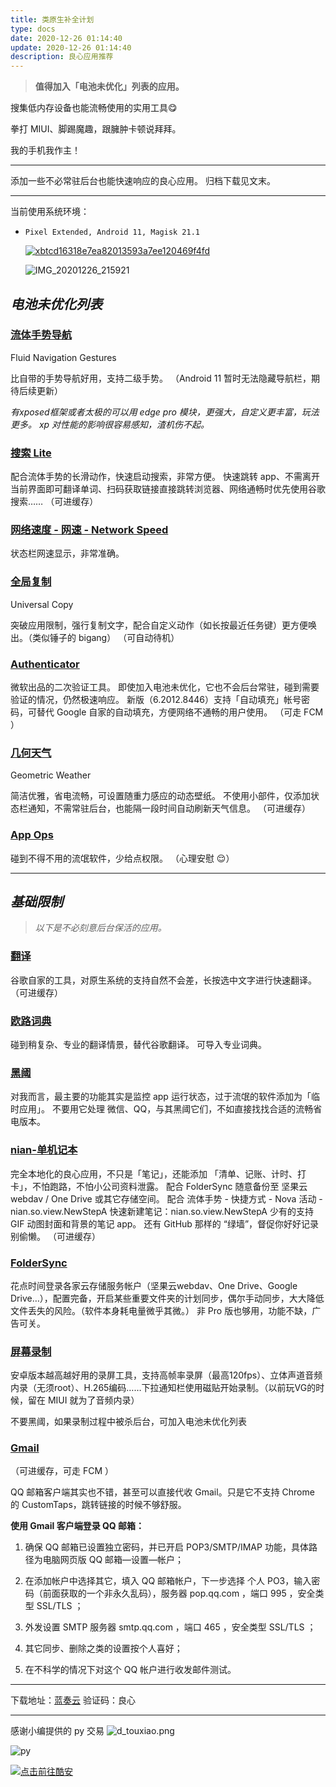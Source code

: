 ```yaml
---
title: 类原生补全计划
type: docs
date: 2020-12-26 01:14:40
update: 2020-12-26 01:14:40
description: 良心应用推荐
---
```


> **值得加入「电池未优化」列表的应用。**

搜集低内存设备也能流畅使用的实用工具😋

拳打 MIUI、脚踢魔趣，跟臃肿卡顿说拜拜。

我的手机我作主！

---

添加一些不必常驻后台也能快速响应的良心应用。
归档下载见文末。

---

当前使用系统环境：
- `Pixel Extended, Android 11, Magisk 21.1`

  [![xbtcd16318e7ea82013593a7ee120469f4fd](https://cdn.jsdelivr.net/gh/forliuyifei/img@mater/img/Cover/1608918577383.jpg)](https://pixelextended.me/)

  ![IMG_20201226_215921](https://cdn.jsdelivr.net/gh/forliuyifei/img@mater/img/2020/12/1608991188961.webp)

## *电池未优化列表*
### [流体手势导航](https://play.google.com/store/apps/details?id=com.fb.fluid)
Fluid Navigation Gestures

比自带的手势导航好用，支持二级手势。
（Android 11 暂时无法隐藏导航栏，期待后续更新）

*有xposed框架或者太极的可以用 edge pro 模块，更强大，自定义更丰富，玩法更多。*
*xp 对性能的影响很容易感知，渣机伤不起。*

### [搜索 Lite](https://www.coolapk.com/apk/com.orekie.search)
配合流体手势的长滑动作，快速启动搜索，非常方便。
快速跳转 app、不需离开当前界面即可翻译单词、扫码获取链接直接跳转浏览器、网络通畅时优先使用谷歌搜索……
（可进缓存）

### [网络速度 - 网速 - Network Speed](https://www.coolapk.com/apk/com.evozi.network)
状态栏网速显示，非常准确。

### [全局复制](https://play.google.com/store/apps/details?id=com.camel.corp.universalcopy)
Universal Copy

突破应用限制，强行复制文字，配合自定义动作（如长按最近任务键）更方便唤出。（类似锤子的 bigang）
（可自动待机）

### [Authenticator](https://www.coolapk.com/apk/com.azure.authenticator)
微软出品的二次验证工具。
即使加入电池未优化，它也不会后台常驻，碰到需要验证的情况，仍然极速响应。
新版（6.2012.8446）支持「自动填充」帐号密码，可替代 Google 自家的自动填充，方便网络不通畅的用户使用。
（可走 FCM ）

### [几何天气](https://www.coolapk.com/apk/wangdaye.com.geometricweather)
Geometric Weather

简洁优雅，省电流畅，可设置随重力感应的动态壁纸。
不使用小部件，仅添加状态栏通知，不需常驻后台，也能隔一段时间自动刷新天气信息。
（可进缓存）

### [App Ops](https://www.coolapk.com/apk/rikka.appops)
碰到不得不用的流氓软件，少给点权限。
（心理安慰 😌）

---

## *基础限制*
> *以下是不必刻意后台保活的应用。*

### [翻译](https://www.coolapk.com/apk/com.google.android.apps.translate)
谷歌自家的工具，对原生系统的支持自然不会差，长按选中文字进行快速翻译。
（可进缓存）

### [欧路词典](https://www.coolapk.com/apk/com.qianyan.eudic)
碰到稍复杂、专业的翻译情景，替代谷歌翻译。
可导入专业词典。

### [黑阈](https://jianyu.io/)
对我而言，最主要的功能其实是监控 app 运行状态，过于流氓的软件添加为「临时应用」。
不要用它处理 微信、QQ，与其黑阈它们，不如直接找找合适的流畅省电版本。



### [nian-单机记本](https://www.coolapk.com/apk/sa.nian.so)
完全本地化的良心应用，不只是「笔记」，还能添加 「清单、记账、计时、打卡」，不怕跑路，不怕小公司资料泄露。
配合 FolderSync 随意备份至 坚果云 webdav / One Drive 或其它存储空间。
配合 流体手势 - 快捷方式 - Nova 活动 - nian.so.view.NewStepA
快速新建笔记：nian.so.view.NewStepA
少有的支持 GIF 动图封面和背景的笔记 app。
还有 GitHub 那样的 “绿墙”，督促你好好记录别偷懒。
（可进缓存）

### [FolderSync](https://play.google.com/store/apps/details?id=dk.tacit.android.foldersync.lite)
花点时间登录各家云存储服务帐户（坚果云webdav、One Drive、Google Drive…），配置完备，开启某些重要文件夹的计划同步，偶尔手动同步，大大降低文件丢失的风险。（软件本身耗电量微乎其微。）
非 Pro 版也够用，功能不缺，广告可关。


### [屏幕录制](https://play.google.com/store/apps/details?id=com.kimcy929.screenrecorder)
安卓版本越高越好用的录屏工具，支持高帧率录屏（最高120fps）、立体声道音频内录（无须root）、H.265编码……下拉通知栏使用磁贴开始录制。（以前玩VG的时候，留在 MIUI 就为了音频内录）

不要黑阈，如果录制过程中被杀后台，可加入电池未优化列表

### [Gmail](https://www.coolapk.com/apk/com.google.android.gm)
（可进缓存，可走 FCM ）

QQ 邮箱客户端其实也不错，甚至可以直接代收 Gmail。只是它不支持 Chrome 的 CustomTaps，跳转链接的时候不够舒服。

**使用 Gmail 客户端登录 QQ 邮箱：**
1. 确保 QQ 邮箱已设置独立密码，并已开启 POP3/SMTP/IMAP 功能，具体路径为电脑网页版 QQ 邮箱—设置—帐户；

2. 在添加帐户中选择其它，填入 QQ 邮箱帐户，下一步选择 个人 PO3，输入密码（前面获取的一个非永久乱码），服务器 pop.qq.com ，端口 995 ，安全类型 SSL/TLS ；

3. 外发设置 SMTP 服务器 smtp.qq.com ，端口 465 ，安全类型 SSL/TLS ；

4. 其它同步、删除之类的设置按个人喜好；

5. 在不科学的情况下对这个 QQ 帐户进行收发邮件测试。



---

下载地址：[蓝奏云](https://lanzous.com/b00o5bsod)
验证码：良心

---

感谢小编提供的 py 交易 <img src="https://cdn.jsdelivr.net/gh/forliuyifei/emoticon@master/weibo/d_touxiao.png" alt="d_touxiao.png" title="d_touxiao"/>

![py](https://cdn.jsdelivr.net/gh/forliuyifei/img@mater/img/2020/12/1609387610950.webp)

[![点击前往酷安](https://cdn.jsdelivr.net/gh/forliuyifei/img@mater/img/2020/12/1609387610951.webp)](https://www.coolapk.com/album/23618598)
